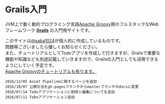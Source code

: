 # Grails入門

JVM上で動く動的プログラミング言語[Apache Groovy](http://groovy-lang.org/)用のフルスタックなWebフレームワーク [**Grails**](https://grails.org/) の入門用サイトです。  

このサイトは[@saba1024](https://twitter.com/saba1024)が個人的に作成しているものです。  
問題等ございましたら優しくお知らせください。  
また、チュートリアルとしてTodoアプリを作成して行きますが、Grailsで重要な機能や知識なども別途記載していきますので、Grailsの入門としても活用できるようにしていく予定です。  
[Apache Groovyのチュートリアルも有ります。](http://koji-k.github.io/groovy-tutorial/)


```
2016/12/05 Asset Pipelineに関するページを追加
2016/10/07 公開方法をgh-pagesブランチからmasterブランチのdocsに変更
2016/07/14 Todoアプリケーションに削除と編集についてを追加
2016/07/11 ToDoアプリケーション追加
```